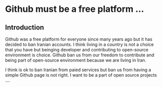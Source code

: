 # Github must be a free platform ...

## Introduction

Github was a free platform for everyone since many years ago but it has decided to ban Iranian accounts.
I think living in a country is not a choice that you have but beinging developer and contributing to open-source
environment is choice. Github ban us from our freedom to contribute and being part of open-source environment because
we are living in Iran.

I think is ok to ban Iranian from paied services but ban us from having a simple Github page is not right. I want to be a part
of open source projects ....
